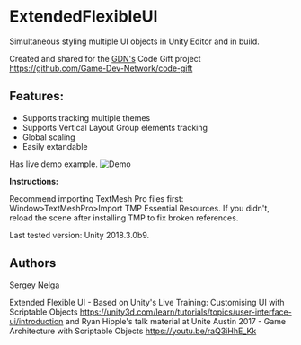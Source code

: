 # ExtendedFlexibleUI
Simultaneous styling multiple UI objects in Unity Editor and in build.

Created and shared for the [GDN's](https://discord.gg/GDN) Code Gift project https://github.com/Game-Dev-Network/code-gift

## Features:
- Supports tracking multiple themes
- Supports Vertical Layout Group elements tracking
- Global scaling
- Easily extandable

Has live demo example.
![Demo](https://i.imgur.com/H8uoqJ4.gif)

**Instructions:**

Recommend importing TextMesh Pro files first: Window>TextMeshPro>Import TMP Essential Resources.
If you didn't, reload the scene after installing TMP to fix broken references.

Last tested version: Unity 2018.3.0b9.

## Authors

Sergey Nelga

Extended Flexible UI - Based on Unity's Live Training: Customising UI with Scriptable Objects https://unity3d.com/learn/tutorials/topics/user-interface-ui/introduction 
and Ryan Hipple's talk material at Unite Austin 2017 - Game Architecture with Scriptable Objects https://youtu.be/raQ3iHhE_Kk
